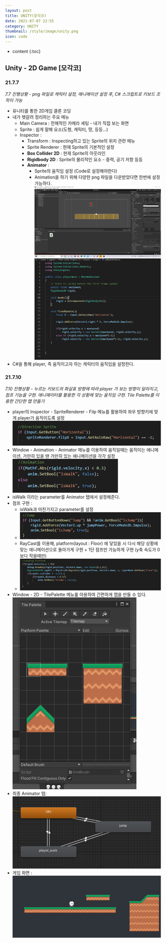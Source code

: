 ```yaml
---
layout: post
title: UNITY(모각코)
date: 2021-07-07 22:55
category: UNITY
thumbnail: /style/image/unity.png
icon: code
---
```



* content
{:toc}

## Unity - 2D Game [모각코]
### 21.7.7
*7.7 진행상황 - png 파일로 캐릭터 설정, 애니매이션 설정 후, C# 스크립트로 키보드 조작이 가능*  
- 유니티를 통한 2D게임 클론 코딩  
- 내가 헷갈려 정리하는 주요 메뉴
    + Main Camera : 전체적인 카메라 세팅 - 내가 직접 보는 화면  
    + Sprite : 쉽게 말해 요소(도형, 캐릭터, 땅, 등등...)
    + Inspector :  
        * Transform : Inspecting하고 있는 Sprite의 위치 관련 메뉴
        * Sprite Renderer : 현재 Sprite의 기본적인 설정
        * __Box Collider 2D__ : 현재 Sprite의 아웃라인
        * __Rigidbody 2D__ : Sprite의 물리적인 요소 - 중력, 공기 저항 등등
        * __Animator__ : 
            - Sprite의 움직임 설정 (Code로 설정해야한다)
            - Animation을 하기 위해 다양한 png 파일을 다운받았다면 한번에 설정 가능하다.
![alt layout](/style/image/layout.png)
![alt code](/style/image/code.png)
- C#을 통해 player, 즉 움직이고자 하는 캐릭터의 움직임을 설정한다.  

### 21.7.10
*7.10 진행상황 - 누르는 키보드의 화살표 방향에 따라 player 가 보는 방향이 달라지고, 점프 기능을 구현. 애니매이터를 활용한 각 상황에 맞는 움직임 구현. Tile Palette를 이용한 간단한 맵 만들기*
- player의 Inspector - SpriteRenderer - Filp 메뉴를 활용하여 좌우 방향키에 맞게 player가 움직이도록 설정  
![alt DirectionSprite](./style/image/DirectionSprite.png)
- Window - Animation - Animator 메뉴를 이용하여 움직일때는 움직이는 애니메이션, 가만히 있을 땐 가만히 있는 애니메이션을 각각 설정
![alt WalkingAnimation](./style/image/WalkingAnimation.png)
- isWalk 이라는 parameter를 Animator 탭에서 설정해준다.
- 점프 구현 : 
    + isWalk과 마찬가지고 parameter를 설정
    + ![alt JumpAnimation](./style/image/JumpAnimation.png)
    + RayCast를 이용해, platform(layout : Floor) 에 닿았을 시 다시 해당 상황에 맞는 애니메이션으로 돌아가게 구현 + 1단 점프만 가능하게 구현 (y축 속도가 0보다 작을때만)
    + ![alt LandingPlatform](./style/image/LandingPlatform.png)
- Window - 2D - TilePalette 메뉴룰 아용하여 간편하게 맵을 만들 수 있다.
![alt TilePalette](./style/image/TilePalette.png)
- 최종 Animator 탭: 
![alt Animator](./style/image/Animator.png)
- 게임 화면 : 
![alt Game](./style/image/Game.png)


